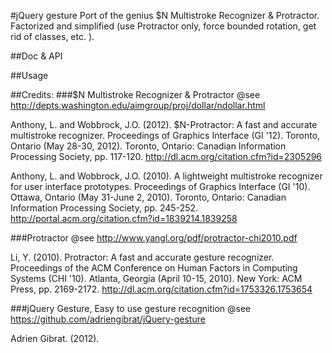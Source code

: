 #jQuery gesture
Port of the genius $N Multistroke Recognizer & Protractor.
Factorized and simplified (use Protractor only, force bounded rotation, get rid of classes, etc. ).

##Doc & API

##Usage

##Credits:
###$N Multistroke Recognizer & Protractor
@see http://depts.washington.edu/aimgroup/proj/dollar/ndollar.html

Anthony, L. and Wobbrock, J.O. (2012).
$N-Protractor: A fast and accurate multistroke recognizer.
Proceedings of Graphics Interface (GI '12).
Toronto, Ontario (May 28-30, 2012).
Toronto, Ontario: Canadian Information Processing Society, pp. 117-120.
http://dl.acm.org/citation.cfm?id=2305296

Anthony, L. and Wobbrock, J.O. (2010).
A lightweight multistroke recognizer for user interface prototypes.
Proceedings of Graphics Interface (GI '10).
Ottawa, Ontario (May 31-June 2, 2010).
Toronto, Ontario: Canadian Information Processing Society, pp. 245-252.
http://portal.acm.org/citation.cfm?id=1839214.1839258

###Protractor
@see http://www.yangl.org/pdf/protractor-chi2010.pdf

Li, Y. (2010).
Protractor: A fast and accurate gesture recognizer.
Proceedings of the ACM Conference on Human Factors in Computing Systems (CHI '10).
Atlanta, Georgia (April 10-15, 2010).
New York: ACM Press, pp. 2169-2172.
http://dl.acm.org/citation.cfm?id=1753326.1753654

###jQuery Gesture, Easy to use gesture recognition
@see https://github.com/adriengibrat/jQuery-gesture

Adrien Gibrat. (2012).